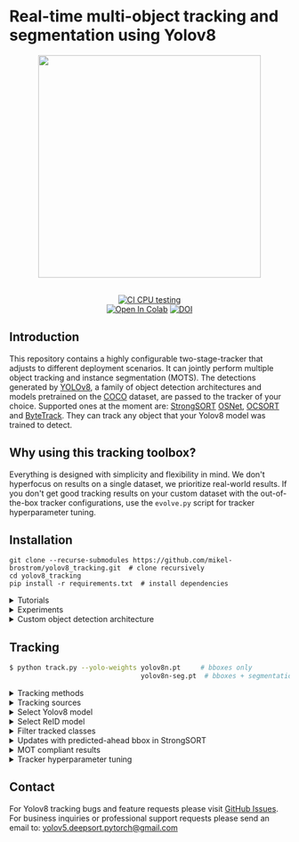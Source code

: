 # Real-time multi-object tracking and segmentation using Yolov8


<div align="center">
  <p>
  <img src="trackers/strongsort/results/track_all_seg_1280_025conf.gif" width="400"/>
  </p>
  <br>
  <div>
  <a href="https://github.com/mikel-brostrom/Yolov5_DeepSort_Pytorch/actions"><img src="https://github.com/mikel-brostrom/Yolov5_DeepSort_Pytorch/workflows/CI%20CPU%20testing/badge.svg" alt="CI CPU testing"></a>
  <br>  
  <a href="https://colab.research.google.com/drive/18nIqkBr68TkK8dHdarxTco6svHUJGggY?usp=sharing"><img src="https://colab.research.google.com/assets/colab-badge.svg" alt="Open In Colab"></a>
<a href="https://doi.org/10.5281/zenodo.7629840"><img src="https://zenodo.org/badge/DOI/10.5281/zenodo.7629840.svg" alt="DOI"></a>


    



  </div>
</div>


## Introduction

This repository contains a highly configurable two-stage-tracker that adjusts to different deployment scenarios. It can jointly perform multiple object tracking and instance segmentation (MOTS). The detections generated by [YOLOv8](https://github.com/ultralytics/ultralytics), a family of object detection architectures and models pretrained on the [COCO](https://arxiv.org/abs/1405.0312) dataset, are passed to the tracker of your choice. Supported ones at the moment are: [StrongSORT](https://github.com/dyhBUPT/StrongSORT)[](https://arxiv.org/abs/2202.13514) [OSNet](https://github.com/KaiyangZhou/deep-person-reid)[](https://arxiv.org/abs/1905.00953), [OCSORT](https://github.com/noahcao/OC_SORT)[](https://arxiv.org/abs/2203.14360) and [ByteTrack](https://github.com/ifzhang/ByteTrack)[](https://arxiv.org/abs/2110.06864). They can track any object that your Yolov8 model was trained to detect.

## Why using this tracking toolbox?

Everything is designed with simplicity and flexibility in mind. We don't hyperfocus on results on a single dataset, we prioritize real-world results. If you don't get good tracking results on your custom dataset with the out-of-the-box tracker configurations, use the `evolve.py` script for tracker hyperparameter tuning.

## Installation

```
git clone --recurse-submodules https://github.com/mikel-brostrom/yolov8_tracking.git  # clone recursively
cd yolov8_tracking
pip install -r requirements.txt  # install dependencies
```

<details>
<summary>Tutorials</summary>

* [Yolov5 training (link to external repository)](https://github.com/ultralytics/yolov5/wiki/Train-Custom-Data)&nbsp;
* [Deep appearance descriptor training (link to external repository)](https://kaiyangzhou.github.io/deep-person-reid/user_guide.html)&nbsp;
* [ReID model export to ONNX, OpenVINO, TensorRT and TorchScript](https://github.com/mikel-brostrom/Yolov5_StrongSORT_OSNet/wiki/ReID-multi-framework-model-export)&nbsp;
* [Evaluation on custom tracking dataset](https://github.com/mikel-brostrom/Yolov5_StrongSORT_OSNet/wiki/How-to-evaluate-on-custom-tracking-dataset)&nbsp;
* Inference acceleration with Nebullvm
  * [Yolov5](https://colab.research.google.com/drive/1J6dl90-zOjNNtcwhw7Yuuxqg5oWp_YJa?usp=sharing)&nbsp;
  * [ReID](https://colab.research.google.com/drive/1APUZ1ijCiQFBR9xD0gUvFUOC8yOJIvHm?usp=sharing)&nbsp;
  
  </details>
  
<details>
<summary>Experiments</summary>

In inverse chronological order:

* [Evaluation of the params evolved for first half of MOT17 on the complete MOT17](https://github.com/mikel-brostrom/Yolov5_StrongSORT_OSNet/wiki/Evaluation-of-the-params-evolved-for-first-half-of-MOT17-on-the-complete-MOT17)

* [Segmentation model vs object detetion model on MOT metrics](https://github.com/mikel-brostrom/Yolov5_StrongSORT_OSNet/wiki/Segmentation-model-vs-object-detetion-model-on-MOT-metrics)
  
* [Effect of masking objects before feature extraction](https://github.com/mikel-brostrom/Yolov5_StrongSORT_OSNet/wiki/Masked-detection-crops-vs-regular-detection-crops-for-ReID-feature-extraction)
  
* [conf-thres vs HOTA, MOTA and IDF1](https://github.com/mikel-brostrom/Yolov5_StrongSORT_OSNet/wiki/conf-thres-vs-MOT-metrics)

* [Effect of KF updates ahead for tracks with no associations on MOT17](https://github.com/mikel-brostrom/Yolov5_StrongSORT_OSNet/wiki/Effect-of-KF-updates-ahead-for-tracks-with-no-associations,-on-MOT17)

* [Effect of full images vs 1280 input to StrongSORT on MOT17](https://github.com/mikel-brostrom/Yolov5_StrongSORT_OSNet/wiki/Effect-of-passing-full-image-input-vs-1280-re-scaled-to-StrongSORT-on-MOT17)

* [Effect of different OSNet architectures on MOT16](https://github.com/mikel-brostrom/Yolov5_StrongSORT_OSNet/wiki/OSNet-architecture-performances-on-MOT16)

* [Yolov5 StrongSORT vs BoTSORT vs OCSORT](https://github.com/mikel-brostrom/Yolov5_StrongSORT_OSNet/wiki/StrongSORT-vs-BoTSORT-vs-OCSORT)
    * Yolov5 [BoTSORT](https://arxiv.org/abs/2206.14651) branch: https://github.com/mikel-brostrom/Yolov5_StrongSORT_OSNet/tree/botsort

* [Yolov5 StrongSORT OSNet vs other trackers MOT17](https://github.com/mikel-brostrom/Yolov5_StrongSORT_OSNet/wiki/MOT-17-evaluation-(private-detector))&nbsp;

* [StrongSORT MOT16 ablation study](https://github.com/mikel-brostrom/Yolov5_StrongSORT_OSNet/wiki/Yolov5DeepSORTwithOSNet-vs-Yolov5StrongSORTwithOSNet-ablation-study-on-MOT16)&nbsp;

* [Yolov5 StrongSORT OSNet vs other trackers MOT16 (deprecated)](https://github.com/mikel-brostrom/Yolov5_StrongSORT_OSNet/wiki/MOT-16-evaluation)&nbsp;

  </details>
  
<details>
<summary>Custom object detection architecture</summary>

The trackers provided in this repo can be used with other object detectors than Yolov8. Make sure that the output of your detector has the following format:

```bash
(x1,y1, x2, y2, obj, cls0, cls1, ..., clsn)
```

pass this directly to the tracker here:

https://github.com/mikel-brostrom/Yolov5_StrongSORT_OSNet/blob/a4bc0c38c33023fab9e5481861d9520eb81e28bc/track.py#L189

</details>

## Tracking

```bash
$ python track.py --yolo-weights yolov8n.pt     # bboxes only
                                 yolov8n-seg.pt  # bboxes + segmentation masks
```

<details>
<summary>Tracking methods</summary>

```bash
$ python track.py --tracking-method strongsort
                                    ocsort
                                    bytetrack
```
  
</details>

<details>
<summary>Tracking sources</summary>

Tracking can be run on most video formats

```bash
$ python track.py --source 0  # webcam
                           img.jpg  # image
                           vid.mp4  # video
                           path/  # directory
                           path/*.jpg  # glob
                           'https://youtu.be/Zgi9g1ksQHc'  # YouTube
                           'rtsp://example.com/media.mp4'  # RTSP, RTMP, HTTP stream
```

</details>

<details>
<summary>Select Yolov8 model</summary>

There is a clear trade-off between model inference speed and overall performance. In order to make it possible to fulfill your inference speed/accuracy needs you can select a Yolov5 family model for automatic download. These model can be further optimized for you needs by the [export.py](https://github.com/ultralytics/yolov5/blob/master/export.py) script

```bash


$ python track.py --source 0 --yolo-weights yolov8n.pt --img 640
                                            yolov8s.tflite
                                            yolov8m.pt
                                            yolov8l.onnx 
                                            yolov8x.pt --img 1280
                                            ...
```
  
</details>

<details>
<summary>Select ReID model</summary>

Some tracking methods combine appearance description and motion in the process of tracking. For those which use appearance, you can choose a ReID model based on your needs from this [ReID model zoo](https://kaiyangzhou.github.io/deep-person-reid/MODEL_ZOO). These model can be further optimized for you needs by the [reid_export.py](https://github.com/mikel-brostrom/Yolov5_StrongSORT_OSNet/blob/master/reid_export.py) script

```bash


$ python track.py --source 0 --reid-weights osnet_x0_25_market1501.pt
                                            mobilenetv2_x1_4_msmt17.engine
                                            resnet50_msmt17.onnx
                                            osnet_x1_0_msmt17.pt
                                            ...
```

</details>
  
<details>
<summary>Filter tracked classes</summary>

By default the tracker tracks all MS COCO classes.

If you want to track a subset of the classes that you model predicts, add their corresponding index after the classes flag,

```bash
python track.py --source 0 --yolo-weights yolov8s.pt --classes 16 17  # COCO yolov8 model. Track cats and dogs, only
```

[Here](https://tech.amikelive.com/node-718/what-object-categories-labels-are-in-coco-dataset/) is a list of all the possible objects that a Yolov8 model trained on MS COCO can detect. Notice that the indexing for the classes in this repo starts at zero

</details>

<details>
<summary>Updates with predicted-ahead bbox in StrongSORT</summary>
  
If your use-case contains many occlussions and the motion trajectiories are not too complex, you will most certainly benefit from updating the Kalman Filter by its own predicted state. Select the number of predictions that suits your needs here:

https://github.com/mikel-brostrom/Yolov5_StrongSORT_OSNet/blob/b1da64717ef50e1f60df2f1d51e1ff91d3b31ed4/trackers/strong_sort/configs/strong_sort.yaml#L7

Save the trajectories to you video by:

```bash
python track.py --source ... --save-trajectories --save-vid
```

<div align="center">
<p>
<img src="trackers/strong_sort/results/preds_example.gif" width="400"/> 
</p>
</div>

</details>

<details>
<summary>MOT compliant results</summary>
  
Can be saved to your experiment folder `runs/track/<yolo_model>_<deep_sort_model>/` by 

```bash
python track.py --source ... --save-txt
```

</details>

<details>
<summary>Tracker hyperparameter tuning</summary>

We use a fast and elitist multiobjective genetic algorithm for tracker hyperparameter tuning. By default the objectives are: HOTA, MOTA, IDF1. Run it by

```bash
$ python evolve.py --tracking-method strongsort --benchmark MOT17 --n-trials 100  # tune strongsort for MOT17
                   --tracking-method ocsort     --benchmark <your-custom-dataset> --objective HOTA # tune ocsort for maximizing HOTA on your custom tracking dataset
```

The set of hyperparameters leading to the best HOTA result are written to the tracker's config file.

</details>

## Contact 

For Yolov8 tracking bugs and feature requests please visit [GitHub Issues](https://github.com/mikel-brostrom/Yolov5_StrongSORT_OSNet/issues). 
For business inquiries or professional support requests please send an email to: yolov5.deepsort.pytorch@gmail.com
